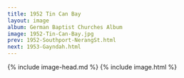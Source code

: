```yaml
---
title: 1952 Tin Can Bay
layout: image
album: German Baptist Churches Album
image: 1952-Tin-Can-Bay.jpg
prev: 1952-Southport-NerangSt.html
next: 1953-Gayndah.html
---
```

{% include image-head.md %}
{% include image.html %}